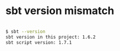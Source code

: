 # sbt version mismatch

```sh

$ sbt --version
sbt version in this project: 1.6.2
sbt script version: 1.7.1

```
